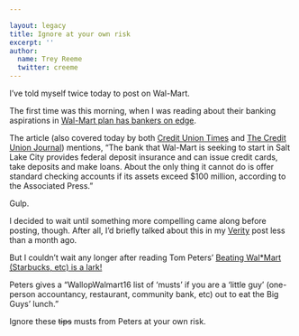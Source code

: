 ```yaml
---

layout: legacy
title: Ignore at your own risk
excerpt: ''
author:
  name: Trey Reeme
  twitter: creeme
---
```


<p>I&#8217;ve told myself twice today to post on Wal-Mart.</p>
<p>The first time was this morning, when I was reading about their banking aspirations in <a href='http://www.chicagotribune.com/business/chi-0507200160jul20,1,3606468.story?coll=chi-business-hed'>Wal-Mart plan has bankers on edge</a>.</p>
<p>The article (also covered today by both <a href='http://www.cutimes.com'>Credit Union Times</a> and <a href='http://www.cujournal.com'>The Credit Union Journal</a>) mentions, &#8220;The bank that Wal-Mart is seeking to start in Salt Lake City provides federal deposit insurance and can issue credit cards, take deposits and make loans. About the only thing it cannot do is offer standard checking accounts if its assets exceed $100 million, according to the Associated Press.&#8221;</p>
<p>Gulp.</p>
<p>I decided to wait until something more compelling came along before posting, though.  After all, I&#8217;d briefly talked about this in my <a href='http://www.opensourcecu.com/articles/2005/06/28/verity'>Verity</a> post less than a month ago.</p>
<p>But I couldn&#8217;t wait any longer after reading Tom Peters&#8217; <a href='http://www.tompeters.com/entries.php?note=007977.php'>Beating Wal*Mart (Starbucks, etc) is a lark!</a></p>
<p>Peters gives a &#8220;WallopWalmart16 list of &#8216;musts&#8217; if you are a &#8216;little guy&#8217; (one-person accountancy, restaurant, community bank, etc) out to eat the Big Guys&#8217; lunch.&#8221;</p>
<p>Ignore these <del>tips</del> musts from Peters at your own risk.</p>
